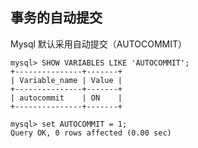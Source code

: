 ## 事务的自动提交

Mysql 默认采用自动提交（AUTOCOMMIT）

```
mysql> SHOW VARIABLES LIKE 'AUTOCOMMIT';
+---------------+-------+
| Variable_name | Value |
+---------------+-------+
| autocommit    | ON    |
+---------------+-------+

mysql> set AUTOCOMMIT = 1;
Query OK, 0 rows affected (0.00 sec)

```



